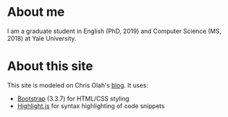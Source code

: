 # About me

I am a graduate student in English (PhD, 2019) and Computer Science (MS, 2018)
at Yale University.

# About this site

This site is modeled on Chris Olah's [blog](http://colah.github.io/). It uses:

- [Bootstrap](http://getbootstrap.com/getting-started/) (3.3.7) for HTML/CSS
styling
- [Highlight.js](https://highlightjs.org/usage/) for syntax highlighting of code
snippets